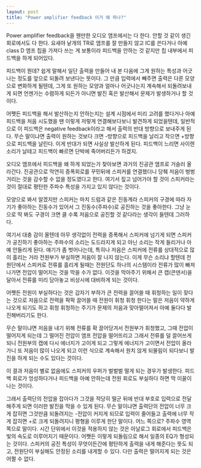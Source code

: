 ```yaml
---
layout: post
title: "Power amplifier feedback 이거 왜 하나?"
---
```









Power amplifier feedback을 웬만한 오디오 앰프에서는 다 한다. 안할 것 같이 생긴 회로에서도 다 한다. 요새야 낱개의 TR로 앰프를 잘 만들지 않고 IC를 쓴다거나 아예 class D 앰프 칩을 가져다 쓰는 게 보통이라 피드백을 안하는 것 같지만 칩 내부에서 피드백을 하게 되어있다.




피드백이 뭔데? 쉽게 말해서 일단 출력을 만들어 내 본 다음에 그게 원하는 특성과 어긋나는 정도를 앞으로 되돌려 보낸다는 뜻이다. 그 만큼 입력에서 빼주면 출력은 다른 모양으로 변화하게 될텐데, 그게 또 원하는 모양과 얼마나 어긋나는지 계속해서 되돌려보내게 되면 언젠가는 수렴하게 되든가 아니면 발진 혹은 발산해서 문제가 발생하거나 할 것이다.




어쨋든 피드백을 해서 발산하는지 안하는지는 설계 시점에서 미리 고려를 했다거나 아예 피드백을 처음 시도했을 땐 이렇게 저렇게 연결해보다보니 발견하게 되었을텐데, 일반적으로 이 피드백은 negative feedback이라고 해서 출력의 반대 방향으로 보내주게 된다. 무슨 말이냐면 출력이 원하는 것보다 크면 -방향으로 피드백을 날리고 작으면 +방향으로 피드백을 날린다. 이게 반대가 되면 사실상 발산하게 된다. 피드백이 느리면 사이렌소리가 날테고 피드백이 빠르면 단박에 죽어버리든가 하겠지.




오디오 앰프에서 피드백을 왜 하게 되었는가 찾아보면 과거의 진공관 앰프로 거슬러 올라간다. 진공관으로 막연히 증폭회로를 꾸민뒤에 스피커를 연결했더니 당췌 저음이 벙벙 거리는 것을 감수할 수 없을 정도였다고 한다. 여기서 짚고 넘어가야 할 것이 스피커라는 것이 절대로 평탄한 주파수 특성을 가지고 있지 않다는 것이다.




모양으로 봐서 알겠지만 스피커는 마치 드럼과 같은 진동계라 스피커의 구경에 따라 자기가 좋아하는 진동수가 있어서 그 진동수(주파수)로 공진하는 것을 좋아한다. 그냥 눈으로 딱 봐도 구경이 크면 클 수록 저음으로 공진할 것 같다라는 생각이 들텐데 그러하다. 




여기서 대충 감이 올텐데 아무 생각없이 전력을 증폭해서 스피커에 넘기게 되면 스피커가 공진하기 좋아하는 주파수의 소리는 도드라지게 되고 아닌 소리는 작게 들리거나 아예 안들리게 된다. 얘기가 좀 벗어나는데, 특히나 저음은 스피커에 전류를 상대적으로 많이 흘리는 거라 전원부가 부실하면 저음이 잘 나지 않는다. 이게 무슨 소리냐 할텐데 전원단에서 스피커로 전류를 흘리게 될때는 전원단도 하나의 시스템이라 전류가 많이 빠져나가면 전압이 떨어지는 것을 막을 수가 없다. 이것을 막아주기 위해서 큰 캡(콘덴서)을 달아서 전류를 미리 담아놓고 비상시에 대비하게 되는 것이다.




어쨋든 전원이 부실하다는 것은 갑자기 부하가 큰 전력을 끌어쓸 때 휘청하는 일이 잦다는 것으로 저음으로 전력을 팍팍 끌어쓸 때 전원이 휘청 휘청 한다는 말은 저음이 약하게 나오게 되기도 하고 휘청 휘청하는 주기가 문제의 저음과 맞아떨어져서 아예 둘다다 발진해버리기도 한다. 




무슨 말이냐면 저음을 내기 위해 전류를 확 끌어당겨서 전원부가 휘청했고, 그때 전압이 떨어지게 되는데 그 떨어진 전압이 앰프 전압을 떨어뜨리고 그래서 전류를 덜 끌어쓰게 되니 전원부의 캡에 다시 에너지가 고이게 되고 그렇게 에너지가 고이면서 전압이 올라가니 또 저음이 많이 나오게 되고 이런 식으로 계속해서 원치 않게 되물림이 되다보니 발진을 하게 되는 수도 있다는 것이다.




이 결과 저음이 별로 없음에도 스피커의 우퍼가 벌벌벌 떨게 되는 경우가 발생한다. 피드백 회로가 엉성하다거나 피드백을 아예 안하는데 전원 회로도 부실하다 하면 딱 이꼴이 나는 것이다.




그래서 출력단의 전압을 잡아다가 그것을 적당히 떨군 뒤에 반대 부호로 입력으로 전달해주게 되면 이러한 발진을 막을 수 있게 된다. 무슨 말이냐면 출력단의 전압이 너무 크게 잡히면 그것만큼 되돌려지는 -전압이 커지게 되므로 입력이 줄어들고 출력에 너무 작게 잡히면 +로 크게 되돌려지니 평형을 이루게 한단 말이다. 어느 쪽으로? 주파수 영역쪽으로 말이다. 시간 단위에서 이것을 적용하지 않는 것은 아날로그 회로에서 피드백은 빛의 속도로 이루어지기 때문이다. 어쨋든 이렇게 되돌림으로 해서 일종의 EQ가 형성되는 것이다. 스피커의 공진 특성이 무엇이든간에 평탄하게 출력을 내게 해준다는 뜻도 되고, 전원단이 부실해도 안정된 소리를 내게할 수 있다. 다만 출력은 떨어지게 되는 것은 어쩔 수 없다. 





